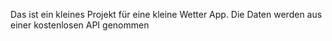 Das ist ein kleines Projekt für eine kleine Wetter App. Die Daten werden aus einer kostenlosen API genommen
